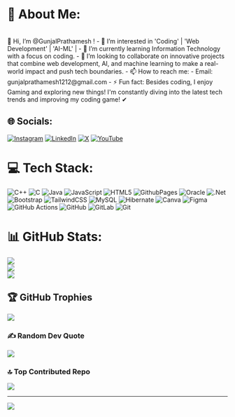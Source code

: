 # 💫 About Me:
<br>
👋 Hi, I’m @GunjalPrathamesh !  
- 👀 I’m interested in 'Coding' | 'Web Development' | 'AI-ML' |  
- 🌱 I’m currently learning Information Technology with a focus on coding.  
- 💞️ I’m looking to collaborate on innovative projects that combine web development, AI, and machine learning to make a real-world impact and push tech boundaries.  
- 📫 How to reach me:  
   - Email: gunjalprathamesh1212@gmail.com   
- ⚡ Fun fact: Besides coding, I enjoy Gaming and exploring new things! I'm constantly diving into the latest tech trends and improving my coding game! ✔  

## 🌐 Socials:
[![Instagram](https://img.shields.io/badge/Instagram-%23E4405F.svg?logo=Instagram&logoColor=white)](https://instagram.com/gunjal_pratamesh_) [![LinkedIn](https://img.shields.io/badge/LinkedIn-%230077B5.svg?logo=linkedin&logoColor=white)](https://linkedin.com/in/https://www.linkedin.com/in/prathamesh-gunjal-8828b0269?utm_source=share&utm_campaign=share_via&utm_content=profile&utm_medium=android_app) [![X](https://img.shields.io/badge/X-black.svg?logo=X&logoColor=white)](https://x.com/@prathameshg1212) [![YouTube](https://img.shields.io/badge/YouTube-%23FF0000.svg?logo=YouTube&logoColor=white)](https://youtube.com/@@prathmeshgunjal) 

# 💻 Tech Stack:
![C++](https://img.shields.io/badge/c++-%2300599C.svg?style=plastic&logo=c%2B%2B&logoColor=white) ![C](https://img.shields.io/badge/c-%2300599C.svg?style=plastic&logo=c&logoColor=white) ![Java](https://img.shields.io/badge/java-%23ED8B00.svg?style=plastic&logo=openjdk&logoColor=white) ![JavaScript](https://img.shields.io/badge/javascript-%23323330.svg?style=plastic&logo=javascript&logoColor=%23F7DF1E) ![HTML5](https://img.shields.io/badge/html5-%23E34F26.svg?style=plastic&logo=html5&logoColor=white) ![GithubPages](https://img.shields.io/badge/github%20pages-121013?style=plastic&logo=github&logoColor=white) ![Oracle](https://img.shields.io/badge/Oracle-F80000?style=plastic&logo=oracle&logoColor=white) ![.Net](https://img.shields.io/badge/.NET-5C2D91?style=plastic&logo=.net&logoColor=white) ![Bootstrap](https://img.shields.io/badge/bootstrap-%238511FA.svg?style=plastic&logo=bootstrap&logoColor=white) ![TailwindCSS](https://img.shields.io/badge/tailwindcss-%2338B2AC.svg?style=plastic&logo=tailwind-css&logoColor=white) ![MySQL](https://img.shields.io/badge/mysql-4479A1.svg?style=plastic&logo=mysql&logoColor=white) ![Hibernate](https://img.shields.io/badge/Hibernate-59666C?style=plastic&logo=Hibernate&logoColor=white) ![Canva](https://img.shields.io/badge/Canva-%2300C4CC.svg?style=plastic&logo=Canva&logoColor=white) ![Figma](https://img.shields.io/badge/figma-%23F24E1E.svg?style=plastic&logo=figma&logoColor=white) ![GitHub Actions](https://img.shields.io/badge/github%20actions-%232671E5.svg?style=plastic&logo=githubactions&logoColor=white) ![GitHub](https://img.shields.io/badge/github-%23121011.svg?style=plastic&logo=github&logoColor=white) ![GitLab](https://img.shields.io/badge/gitlab-%23181717.svg?style=plastic&logo=gitlab&logoColor=white) ![Git](https://img.shields.io/badge/git-%23F05033.svg?style=plastic&logo=git&logoColor=white)
# 📊 GitHub Stats:
![](https://github-readme-stats.vercel.app/api?username=gunjalprathamesh12&theme=neon&hide_border=false&include_all_commits=true&count_private=true)<br/>
![](https://github-readme-streak-stats.herokuapp.com/?user=gunjalprathamesh12&theme=neon&hide_border=false)<br/>
![](https://github-readme-stats.vercel.app/api/top-langs/?username=gunjalprathamesh12&theme=neon&hide_border=false&include_all_commits=true&count_private=true&layout=compact)

## 🏆 GitHub Trophies
![](https://github-profile-trophy.vercel.app/?username=gunjalprathamesh12&theme=radical&no-frame=false&no-bg=false&margin-w=4)

### ✍️ Random Dev Quote
![](https://quotes-github-readme.vercel.app/api?type=horizontal&theme=dark)

### 🔝 Top Contributed Repo
![](https://github-contributor-stats.vercel.app/api?username=gunjalprathamesh12&limit=5&theme=neon&combine_all_yearly_contributions=true)

---
[![](https://visitcount.itsvg.in/api?id=gunjalprathamesh12&icon=10&color=0)](https://visitcount.itsvg.in)

<!-- Proudly created with GPRM ( https://gprm.itsvg.in ) -->
